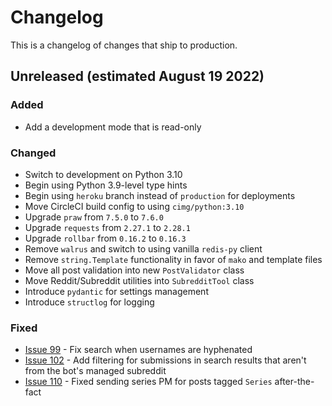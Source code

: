# Changelog

This is a changelog of changes that ship to production.

## Unreleased (estimated August 19 2022)

### Added

* Add a development mode that is read-only

### Changed

* Switch to development on Python 3.10
* Begin using Python 3.9-level type hints
* Begin using `heroku` branch instead of `production` for deployments
* Move CircleCI build config to using `cimg/python:3.10`
* Upgrade `praw` from `7.5.0` to `7.6.0`
* Upgrade `requests` from `2.27.1` to `2.28.1`
* Upgrade `rollbar` from `0.16.2` to `0.16.3`
* Remove `walrus` and switch to using vanilla `redis-py` client
* Remove `string.Template` functionality in favor of `mako` and template files
* Move all post validation into new `PostValidator` class
* Move Reddit/Subreddit utilities into `SubredditTool` class
* Introduce `pydantic` for settings management
* Introduce `structlog` for logging

### Fixed

* [Issue 99](https://github.com/sofaworks/nosleepautobot/issues/99) - Fix search when usernames are hyphenated
* [Issue 102](https://github.com/sofaworks/nosleepautobot/issues/102) - Add filtering for submissions in search results that aren't from the bot's managed subreddit
* [Issue 110](https://github.com/sofaworks/nosleepautobot/issues/110 ) - Fixed sending series PM for posts tagged `Series` after-the-fact
